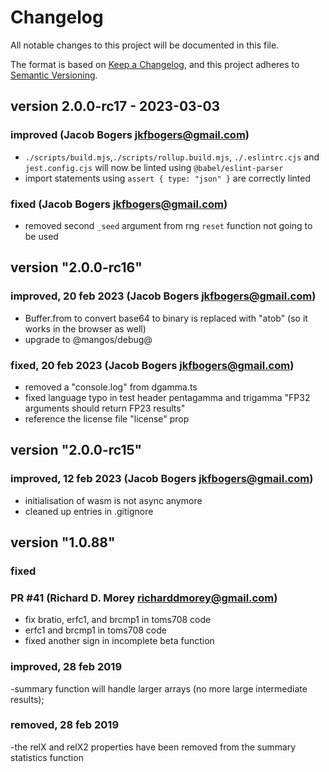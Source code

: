 # Changelog

All notable changes to this project will be documented in this file.

The format is based on [Keep a Changelog](https://keepachangelog.com/en/1.0.0/),
and this project adheres to [Semantic Versioning](https://semver.org/spec/v2.0.0.html).

## version 2.0.0-rc17 - 2023-03-03

### improved (Jacob Bogers <jkfbogers@gmail.com>)

- `./scripts/build.mjs`,`./scripts/rollup.build.mjs`, `./.eslintrc.cjs` and `jest.config.cjs` will now be linted using `@babel/eslint-parser`
-  import statements using `assert { type: "json" }` are correctly linted

### fixed (Jacob Bogers <jkfbogers@gmail.com>)

- removed second `_seed` argument from rng `reset` function not going to be used 

## version "2.0.0-rc16"

### improved, 20 feb 2023 (Jacob Bogers <jkfbogers@gmail.com>)
  - Buffer.from to convert base64 to binary is replaced with "atob" (so it works in the browser as well)
  - upgrade to @mangos/debug@
### fixed, 20 feb 2023 (Jacob Bogers <jkfbogers@gmail.com>)
  - removed a "console.log" from dgamma.ts
  - fixed language typo in test header pentagamma and trigamma "FP32 arguments should return FP23 results"
  - reference the license file "license" prop

## version "2.0.0-rc15"

### improved, 12 feb 2023 (Jacob Bogers <jkfbogers@gmail.com>)
  - initialisation of wasm is not async anymore
  - cleaned up entries in .gitignore

## version "1.0.88"
### fixed 
### PR #41 (Richard D. Morey <richarddmorey@gmail.com>)
  - fix bratio, erfc1, and brcmp1 in toms708 code
  - erfc1 and brcmp1 in toms708 code
  - fixed another sign in incomplete beta function

### improved, 28 feb 2019

-summary function will handle larger arrays (no more large intermediate results);

### removed, 28 feb 2019

-the relX and relX2 properties have been removed from the summary statistics function

